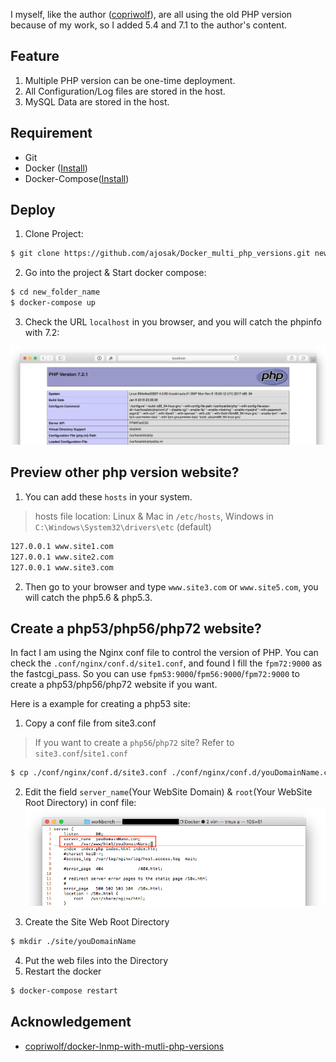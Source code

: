 I myself, like the author ([copriwolf](https://github.com/copriwolf/docker-lnmp-with-mutli-php-versions)), are all using the old PHP version because of my work, so I added 5.4 and 7.1 to the author's content.


## Feature
1. Multiple PHP version can be one-time deployment.
2. All Configuration/Log files are stored in the host.
3. MySQL Data are stored in the host.

## Requirement

- Git
- Docker ([Install](https://docs.docker.com/engine/installation/))
- Docker-Compose([Install](https://docs.docker.com/compose/install/))

## Deploy

1. Clone Project:
```bash
$ git clone https://github.com/ajosak/Docker_multi_php_versions.git new_folder_name
```

2. Go into the project & Start docker compose:
```bash
$ cd new_folder_name
$ docker-compose up
```

3. Check the URL `localhost` in you browser, and you will catch the phpinfo with 7.2:

![](./src/docker-compose-lnmp-multi-php-version-screenshot.png)

## Preview other php version website?
1. You can add these `hosts` in your system.
> hosts file location: Linux & Mac in `/etc/hosts`, Windows in `C:\Windows\System32\drivers\etc` (default)

```bash
127.0.0.1 www.site1.com
127.0.0.1 www.site2.com
127.0.0.1 www.site3.com
```

2. Then go to your browser and type `www.site3.com` or `www.site5.com`, you will catch the php5.6 & php5.3.

## Create a php53/php56/php72 website?
In fact I am using the Nginx conf file to control the version of PHP.
You can check the `.conf/nginx/conf.d/site1.conf`, and found I fill the `fpm72:9000` as the fastcgi_pass.
So you can use `fpm53:9000`/`fpm56:9000`/`fpm72:9000` to create a php53/php56/php72 website if you want.

Here is a example for creating a php53 site:

1. Copy a conf file from site3.conf
> If you want to create a `php56`/`php72` site? Refer to `site3.conf`/`site1.conf`

```bash
$ cp ./conf/nginx/conf.d/site3.conf ./conf/nginx/conf.d/youDomainName.conf
```

2. Edit the field `server_name`(Your WebSite Domain) & `root`(Your WebSite Root Directory) in conf file:
![](./src/docker-compose-lnmp-multi-php-version-2.png)

3. Create the Site Web Root Directory
```bash
$ mkdir ./site/youDomainName
```

4. Put the web files into the Directory
5. Restart the docker
```bash
$ docker-compose restart
```

## Acknowledgement
- [copriwolf/docker-lnmp-with-mutli-php-versions](https://github.com/copriwolf/docker-lnmp-with-mutli-php-versions)
